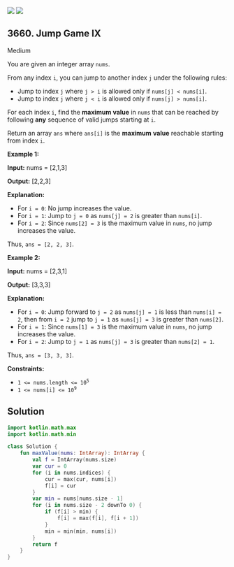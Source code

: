[![](https://img.shields.io/github/stars/javadev/LeetCode-in-Kotlin?label=Stars&style=flat-square)](https://github.com/javadev/LeetCode-in-Kotlin)
[![](https://img.shields.io/github/forks/javadev/LeetCode-in-Kotlin?label=Fork%20me%20on%20GitHub%20&style=flat-square)](https://github.com/javadev/LeetCode-in-Kotlin/fork)

## 3660\. Jump Game IX

Medium

You are given an integer array `nums`.

From any index `i`, you can jump to another index `j` under the following rules:

*   Jump to index `j` where `j > i` is allowed only if `nums[j] < nums[i]`.
*   Jump to index `j` where `j < i` is allowed only if `nums[j] > nums[i]`.

For each index `i`, find the **maximum** **value** in `nums` that can be reached by following **any** sequence of valid jumps starting at `i`.

Return an array `ans` where `ans[i]` is the **maximum** **value** reachable starting from index `i`.

**Example 1:**

**Input:** nums = [2,1,3]

**Output:** [2,2,3]

**Explanation:**

*   For `i = 0`: No jump increases the value.
*   For `i = 1`: Jump to `j = 0` as `nums[j] = 2` is greater than `nums[i]`.
*   For `i = 2`: Since `nums[2] = 3` is the maximum value in `nums`, no jump increases the value.

Thus, `ans = [2, 2, 3]`.

**Example 2:**

**Input:** nums = [2,3,1]

**Output:** [3,3,3]

**Explanation:**

*   For `i = 0`: Jump forward to `j = 2` as `nums[j] = 1` is less than `nums[i] = 2`, then from `i = 2` jump to `j = 1` as `nums[j] = 3` is greater than `nums[2]`.
*   For `i = 1`: Since `nums[1] = 3` is the maximum value in `nums`, no jump increases the value.
*   For `i = 2`: Jump to `j = 1` as `nums[j] = 3` is greater than `nums[2] = 1`.

Thus, `ans = [3, 3, 3]`.

**Constraints:**

*   <code>1 <= nums.length <= 10<sup>5</sup></code>
*   <code>1 <= nums[i] <= 10<sup>9</sup></code>

## Solution

```kotlin
import kotlin.math.max
import kotlin.math.min

class Solution {
    fun maxValue(nums: IntArray): IntArray {
        val f = IntArray(nums.size)
        var cur = 0
        for (i in nums.indices) {
            cur = max(cur, nums[i])
            f[i] = cur
        }
        var min = nums[nums.size - 1]
        for (i in nums.size - 2 downTo 0) {
            if (f[i] > min) {
                f[i] = max(f[i], f[i + 1])
            }
            min = min(min, nums[i])
        }
        return f
    }
}
```